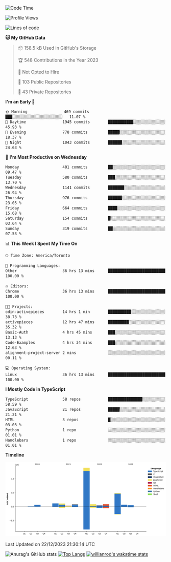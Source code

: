 <!--START_SECTION:waka-->
![Code Time](http://img.shields.io/badge/Code%20Time-961%20hrs%2045%20mins-blue)

![Profile Views](http://img.shields.io/badge/Profile%20Views-1-blue)

![Lines of code](https://img.shields.io/badge/From%20Hello%20World%20I%27ve%20Written-2.6%20million%20lines%20of%20code-blue)

**🐱 My GitHub Data** 

> 📦 158.5 kB Used in GitHub's Storage 
 > 
> 🏆 548 Contributions in the Year 2023
 > 
> 🚫 Not Opted to Hire
 > 
> 📜 103 Public Repositories 
 > 
> 🔑 43 Private Repositories 
 > 
**I'm an Early 🐤** 

```text
🌞 Morning                469 commits         ███░░░░░░░░░░░░░░░░░░░░░░   11.07 % 
🌆 Daytime                1945 commits        ███████████░░░░░░░░░░░░░░   45.93 % 
🌃 Evening                778 commits         █████░░░░░░░░░░░░░░░░░░░░   18.37 % 
🌙 Night                  1043 commits        ██████░░░░░░░░░░░░░░░░░░░   24.63 % 
```
📅 **I'm Most Productive on Wednesday** 

```text
Monday                   401 commits         ██░░░░░░░░░░░░░░░░░░░░░░░   09.47 % 
Tuesday                  580 commits         ███░░░░░░░░░░░░░░░░░░░░░░   13.70 % 
Wednesday                1141 commits        ███████░░░░░░░░░░░░░░░░░░   26.94 % 
Thursday                 976 commits         ██████░░░░░░░░░░░░░░░░░░░   23.05 % 
Friday                   664 commits         ████░░░░░░░░░░░░░░░░░░░░░   15.68 % 
Saturday                 154 commits         █░░░░░░░░░░░░░░░░░░░░░░░░   03.64 % 
Sunday                   319 commits         ██░░░░░░░░░░░░░░░░░░░░░░░   07.53 % 
```


📊 **This Week I Spent My Time On** 

```text
🕑︎ Time Zone: America/Toronto

💬 Programming Languages: 
Other                    36 hrs 13 mins      █████████████████████████   100.00 % 

🔥 Editors: 
Chrome                   36 hrs 13 mins      █████████████████████████   100.00 % 

🐱‍💻 Projects: 
odin-activepieces        14 hrs 1 min        ██████████░░░░░░░░░░░░░░░   38.73 % 
activepieces             12 hrs 47 mins      █████████░░░░░░░░░░░░░░░░   35.32 % 
Basic-Auth               4 hrs 45 mins       ███░░░░░░░░░░░░░░░░░░░░░░   13.13 % 
Code-Examples            4 hrs 34 mins       ███░░░░░░░░░░░░░░░░░░░░░░   12.63 % 
alignment-project-server 2 mins              ░░░░░░░░░░░░░░░░░░░░░░░░░   00.11 % 

💻 Operating System: 
Linux                    36 hrs 13 mins      █████████████████████████   100.00 % 
```

**I Mostly Code in TypeScript** 

```text
TypeScript               58 repos            ███████████████░░░░░░░░░░   58.59 % 
JavaScript               21 repos            █████░░░░░░░░░░░░░░░░░░░░   21.21 % 
HTML                     3 repos             █░░░░░░░░░░░░░░░░░░░░░░░░   03.03 % 
Python                   1 repo              ░░░░░░░░░░░░░░░░░░░░░░░░░   01.01 % 
Handlebars               1 repo              ░░░░░░░░░░░░░░░░░░░░░░░░░   01.01 % 
```



**Timeline**

![Lines of Code chart](https://raw.githubusercontent.com/wise-introvert/wise-introvert/master/assets/bar_graph.png)


 Last Updated on 22/12/2023 21:30:14 UTC
<!--END_SECTION:waka-->

![Anurag's GitHub stats](https://github-readme-stats.vercel.app/api?username=wise-introvert&count_private=true&show_icons=true)
[![Top Langs](https://github-readme-stats.vercel.app/api/top-langs/?username=wise-introvert&langs_count=10)](https://github.com/anuraghazra/github-readme-stats)
[![willianrod's wakatime stats](https://github-readme-stats.vercel.app/api/wakatime?username=wiseintrovert)](https://github.com/anuraghazra/github-readme-stats)
